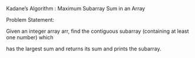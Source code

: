 Kadane’s Algorithm : Maximum Subarray Sum in an Array

Problem Statement: 

  Given an integer array arr, find the contiguous subarray (containing at least one number) which

  has the largest sum and returns its sum and prints the subarray.



